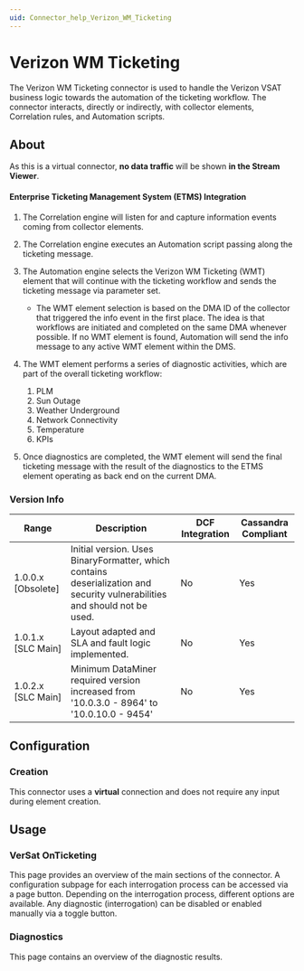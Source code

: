 ```yaml
---
uid: Connector_help_Verizon_WM_Ticketing
---
```


# Verizon WM Ticketing

The Verizon WM Ticketing connector is used to handle the Verizon VSAT business logic towards the automation of the ticketing workflow. The connector interacts, directly or indirectly, with collector elements, Correlation rules, and Automation scripts.

## About

As this is a virtual connector, **no data traffic** will be shown **in the Stream Viewer**.

#### Enterprise Ticketing Management System (ETMS) Integration

1. The Correlation engine will listen for and capture information events coming from collector elements.

1. The Correlation engine executes an Automation script passing along the ticketing message.

1. The Automation engine selects the Verizon WM Ticketing (WMT) element that will continue with the ticketing workflow and sends the ticketing message via parameter set.

   - The WMT element selection is based on the DMA ID of the collector that triggered the info event in the first place. The idea is that workflows are initiated and completed on the same DMA whenever possible. If no WMT element is found, Automation will send the info message to any active WMT element within the DMS.

1. The WMT element performs a series of diagnostic activities, which are part of the overall ticketing workflow:

   1. PLM
   1. Sun Outage
   1. Weather Underground
   1. Network Connectivity
   1. Temperature
   1. KPIs

1. Once diagnostics are completed, the WMT element will send the final ticketing message with the result of the diagnostics to the ETMS element operating as back end on the current DMA.

### Version Info

| Range | Description | DCF Integration | Cassandra Compliant |
|--|--|--|--|
| 1.0.0.x [Obsolete] | Initial version. Uses BinaryFormatter, which contains deserialization and security vulnerabilities and should not be used. | No | Yes |
| 1.0.1.x [SLC Main] | Layout adapted and SLA and fault logic implemented. | No | Yes |
| 1.0.2.x [SLC Main] | Minimum DataMiner required version increased from '10.0.3.0 - 8964' to '10.0.10.0 - 9454' | No | Yes |

## Configuration

### Creation

This connector uses a **virtual** connection and does not require any input during element creation.

## Usage

### VerSat OnTicketing

This page provides an overview of the main sections of the connector. A configuration subpage for each interrogation process can be accessed via a page button. Depending on the interrogation process, different options are available. Any diagnostic (interrogation) can be disabled or enabled manually via a toggle button.

### Diagnostics

This page contains an overview of the diagnostic results.
